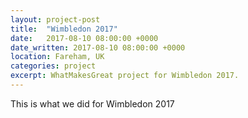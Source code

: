```yaml
---
layout: project-post
title:  "Wimbledon 2017"
date:   2017-08-10 08:00:00 +0000
date_written: 2017-08-10 08:00:00 +0000
location: Fareham, UK
categories: project
excerpt: WhatMakesGreat project for Wimbledon 2017.
---
```

This is what we did for Wimbledon 2017
